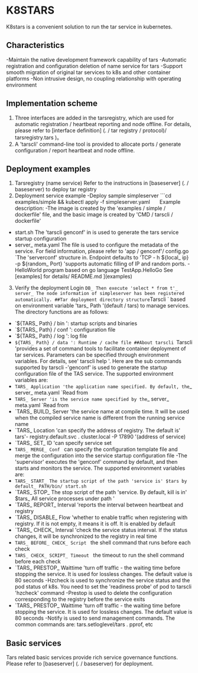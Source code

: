 # K8STARS
K8stars is a convenient solution to run the tar service in kubernetes.

## Characteristics
-Maintain the native development framework capability of tars
-Automatic registration and configuration deletion of name service for tars
-Support smooth migration of original tar services to k8s and other container platforms
-Non intrusive design, no coupling relationship with operating environment

## Implementation scheme
1. Three interfaces are added in the tarsregistry, which are used for automatic registration / heartbeat reporting and node offline. For details, please refer to [interface definition] (. / tar registry / protocol)/ tarsregistry.tars )。
2. A 'tarscli' command-line tool is provided to allocate ports / generate configuration / report heartbeat and node offline.

## Deployment examples
1. Tarsregistry (name service)
Refer to the instructions in [baseserver] (. / baseserver) to deploy tar registry
2. Deployment service example
-Deploy sample simpleserver
```cd examples/simple &amp;&amp; kubectl apply -f  simpleserver.yaml ` ` ` `
Example description:
-The image is created by the 'examples / simple / dockerfile' file, and the basic image is created by 'CMD / tarscli / dockerfile'
- start.sh The 'tarscli genconf' in is used to generate the tars service startup configuration
- server_ meta.yaml The file is used to configure the metadata of the service. For field information, please refer to 'app / genconf'/ config.go `The 'serverconf' structure in. Endpoint defaults to 'TCP - h ${local_ ip} -p ${random_ Port} 'supports automatic filling of IP and random ports.
-HelloWorld program based on go language TestApp.HelloGo
See [examples] for details/ README.md ](examples)
3. Verify the deployment
Login ` DB_ Then execute 'select * from t'_ server_ The node information of simpleserver has been registered automatically.
##Tar deployment directory structure
`Tarscli ` based on environment variable 'tars_ Path '(default / tars) to manage services. The directory functions are as follows:
- `${TARS_ Path} / bin ': startup scripts and binaries
- `${TARS_ Path} / conf ': configuration file
- `${TARS_ Path} / log ': log file
- `${TARS_ Path} / data ': Runtime / cache file
##About tarscli
`Tarscli 'provides a set of command tools to facilitate container deployment of tar services. Parameters can be specified through environment variables. For details, see' tarscli help '.
Here are the sub commands supported by tarscli
-'genconf' is used to generate the startup configuration file of the TAS service. The supported environment variables are:
- `TARS_ Application 'the application name specified. By default, the`_ server_ meta.yaml `Read from
- `TARS_ Server 'is the service name specified by the`_ server_ meta.yaml `Read from
- `TARS_ BUILD_ Server 'the service name at compile time. It will be used when the compiled service name is different from the running service name
- `TARS_ Location 'can specify the address of registry. The default is' tars'- registry.default.svc . cluster.local  -P 17890 '(address of service)
- `TARS_ SET_ ID 'can specify service set
- `TARS_ MERGE_ Conf ` can specify the configuration template file and merge the configuration into the service startup configuration file
-The 'supervisor' executes the 'genconf' command by default, and then starts and monitors the service. The supported environment variables are:
- `TARS_ START_ The startup script of the path 'service is' $tars by default_ PATH/bin/ start.sh `
- `TARS_ STOP_ The stop script of the path 'service. By default, kill is in' $tars_ All service processes under path '
- `TARS_ REPORT_ Interval 'reports the interval between heartbeat and registry
- `TARS_ DISABLE_ Flow 'whether to enable traffic when registering with registry. If it is not empty, it means it is off. It is enabled by default
- `TARS_ CHECK_ Interval 'check the service status interval. If the status changes, it will be synchronized to the registry in real time
- `TARS_ BEFORE_ CHECK_ Script ` the shell command that runs before each check
- `TARS_ CHECK_ SCRIPT_ Timeout ` the timeout to run the shell command before each check
- `TARS_ PRESTOP_ Waittime 'turn off traffic - the waiting time before stopping the service. It is used for lossless changes. The default value is 80 seconds
-Hzcheck is used to synchronize the service status and the pod status of k8s. You need to set the 'readiness probe' of pod to tarscli 'hzcheck' command
-Prestop is used to delete the configuration corresponding to the registry before the service exits
- `TARS_ PRESTOP_ Waittime 'turn off traffic - the waiting time before stopping the service. It is used for lossless changes. The default value is 80 seconds
-Notify is used to send management commands. The common commands are: tars.setloglevel/tars . pprof, etc

## Basic services
Tars related basic services provide rich service governance functions. Please refer to [baseserver] (. / baseserver) for deployment.
